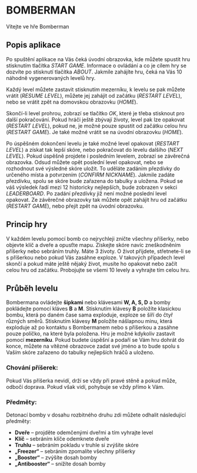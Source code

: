 # BOMBERMAN
Vítejte ve hře Bomberman
## Popis aplikace
Po spuštění aplikace na Vás čeká úvodní obrazovka, kde můžete spustit hru stisknutím tlačítka *START GAME*. Informace o ovládání a co je cílem hry se dozvíte po stisknutí tlačítka *ABOUT*. 
Jakmile zahájíte hru, čeká na Vás 10 náhodně vygenerovaných levelů hry.

Každý level můžete zastavit stisknutím mezerníku, k levelu se pak můžete vrátit (*RESUME LEVEL*), můžete jej zahájit od začátku (*RESTART LEVEL*), nebo se vrátit zpět na domovskou obrazovku (*HOME*).

Skončí-li level prohrou, zobrazí se tlačítko *OK*, které je třeba stisknout pro další pokračování. Pokud hráči ještě zbývají životy, level pak lze opakovat (*RESTART LEVEL*), pokud ne, je možné pouze spustit od začátku celou hru (*RESTART GAME*). Je také možné vrátit se na úvodní obrazovku (*HOME*).

Po úspěšném dokončení levelu je také možné level opakovat (*RESTART LEVEL*) a získat tak lepší skóre, nebo pokračovat do levelu dalšího (*NEXT LEVEL*). Pokud úspěšně projdete i posledním levelem, zobrazí se závěrečná obrazovka. Odsud můžete opět poslední level opakovat, nebo se rozhodnout své výsledné skóre uložit. To uděláte zadáním přezdívky do určeného místa a potvrzením (*CONFIRM NICKNAME*). Jakmile zadáte přezdívku, spolu se skóre bude zařazena do tabulky a uložena. Pokud se váš výsledek řadí mezi 12 historicky nejlepších, bude zobrazen v sekci *LEADERBOARD*. Po zadání přezdívky již není možné poslední level opakovat. Ze závěrečné obrazovky tak můžete opět zahájit hru od začátku (*RESTART GAME*), nebo přejít zpět na úvodní obrazovku.
## Princip hry
V každém levelu pomocí bomb co nejrychleji zničte všechny příšerky, nebo objevte klíč a dveře a opusťte mapu. Získejte skóre navíc zneškodněním příšerky nebo sebráním truhly.
Máte 3 životy. O život přijdete, střetnete-li se s příšerkou nebo pokud Vás zasáhne exploze. V takových případech level skončí a pokud máte ještě nějaký život, musíte ho opakovat nebo začít celou hru od začátku. Probojujte se všemi 10 levely a vyhrajte tím celou hru.
## Průběh levelu
Bombermana ovládejte **šipkami** nebo klávesami **W, A, S, D** a bomby pokládejte pomocí kláves **B** a **M**.
Stisknutím klávesy **B** položíte klasickou bombu, která po daném čase sama exploduje, exploze se šíří do čtyř různých směrů.
Stisknutím klávesy **M** položíte nášlapnou minu, která exploduje až po kontaktu s Bombermanem nebo s příšerkou a zasáhne pouze políčko, na které byla položena.
Hru je možné kdykoliv zastavit pomocí **mezerníku**.
Pokud budete úspěšní a podaří se Vám hru dohrát do konce, můžete na vítězné obrazovce zadat své jméno a to bude spolu s Vaším skóre zařazeno do tabulky nejlepších hráčů a uloženo.

### Chování příšerek:
Pokud Vás příšerka nevidí, drží se vždy při pravé stěně a pokud může, odbočí doprava. Pokud však vidí, pohybuje se vždy přímo k Vám.
### Předměty:
Detonací bomby v dosahu rozbitného druhu zdi můžete odhalit následující předměty:
- **Dveře** – projděte odemčenými dveřmi a tím vyhrajte level
- **Klíč** – sebráním klíče odemknete dveře
- **Truhlu** – sebráním pokladu v truhle si zvýšíte skóre
- **„Freezer“** – sebráním zpomalíte všechny příšerky
- **„Booster“** – zvýšíte dosah bomby
- **„Antibooster“** – snížíte dosah bomby